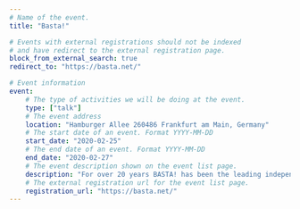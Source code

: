 ```yaml
---
# Name of the event.
title: "Basta!"

# Events with external registrations should not be indexed
# and have redirect to the external registration page.
block_from_external_search: true
redirect_to: "https://basta.net/"

# Event information
event:
    # The type of activities we will be doing at the event.
    type: ["talk"]
    # The event address
    location: "Hamburger Allee 260486 Frankfurt am Main, Germany"
    # The start date of an event. Format YYYY-MM-DD
    start_date: "2020-02-25"
    # The end date of an event. Format YYYY-MM-DD
    end_date: "2020-02-27"
    # The event description shown on the event list page.
    description: "For over 20 years BASTA! has been the leading independent conference for Microsoft-, Cloud & Web-Technologies. Stay up to date on developments in the Microsoft Universe with our informative keynotes, sessions and power workshops."
    # The external registration url for the event list page.
    registration_url: "https://basta.net/"
---
```

